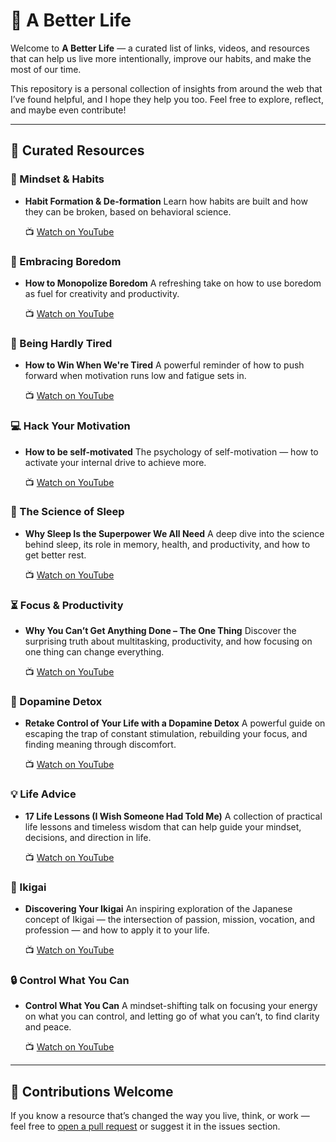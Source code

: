# 🌱 A Better Life

Welcome to **A Better Life** — a curated list of links, videos, and resources that can help us live more intentionally, improve our habits, and make the most of our time.

This repository is a personal collection of insights from around the web that I’ve found helpful, and I hope they help you too. Feel free to explore, reflect, and maybe even contribute!

---
 
## 🔗 Curated Resources

### 🎯 Mindset & Habits

* **Habit Formation & De-formation**
  Learn how habits are built and how they can be broken, based on behavioral science.

  📺 [Watch on YouTube](https://www.youtube.com/watch?v=-moW9jvvMr4)

### 🧠 Embracing Boredom

* **How to Monopolize Boredom**
  A refreshing take on how to use boredom as fuel for creativity and productivity.

  📺 [Watch on YouTube](https://www.youtube.com/watch?v=8uoJNv9ufjM)

### 🦾 Being Hardly Tired

* **How to Win When We're Tired**
  A powerful reminder of how to push forward when motivation runs low and fatigue sets in.

  📺 [Watch on YouTube](https://www.youtube.com/watch?v=gzLPa6NbcrE)

### 💻 Hack Your Motivation

* **How to be self-motivated**
  The psychology of self-motivation — how to activate your internal drive to achieve more.

  📺 [Watch on YouTube](https://www.youtube.com/watch?v=7sxpKhIbr0E)

### 💭 The Science of Sleep

* **Why Sleep Is the Superpower We All Need**
  A deep dive into the science behind sleep, its role in memory, health, and productivity, and how to get better rest.

  📺 [Watch on YouTube](https://www.youtube.com/watch?v=894jQkeewiU)

### ⏳ Focus & Productivity

* **Why You Can’t Get Anything Done – The One Thing**
  Discover the surprising truth about multitasking, productivity, and how focusing on one thing can change everything.

  📺 [Watch on YouTube](https://www.youtube.com/watch?v=MnFd34zXbY8)

### 🚀 Dopamine Detox

* **Retake Control of Your Life with a Dopamine Detox**
  A powerful guide on escaping the trap of constant stimulation, rebuilding your focus, and finding meaning through discomfort.

  📺 [Watch on YouTube](https://www.youtube.com/watch?v=XjV4HYZTJB8&t=20s)

### 💡 Life Advice

* **17 Life Lessons (I Wish Someone Had Told Me)**
  A collection of practical life lessons and timeless wisdom that can help guide your mindset, decisions, and direction in life.

  📺 [Watch on YouTube](https://www.youtube.com/watch?v=NqDO5zOqnFM)

### 🌈 Ikigai

* **Discovering Your Ikigai**
  An inspiring exploration of the Japanese concept of Ikigai — the intersection of passion, mission, vocation, and profession — and how to apply it to your life.

  📺 [Watch on YouTube](https://www.youtube.com/watch?v=a_6esr8dJm0)

### 🔒 Control What You Can

* **Control What You Can**
  A mindset-shifting talk on focusing your energy on what you can control, and letting go of what you can’t, to find clarity and peace.

  📺 [Watch on YouTube](https://www.youtube.com/watch?v=koo59KK43YA)

---

## 💬 Contributions Welcome

If you know a resource that’s changed the way you live, think, or work — feel free to [open a pull request](https://github.com/NiramaiPNayanar/A-Better-Life/pulls) or suggest it in the issues section.
